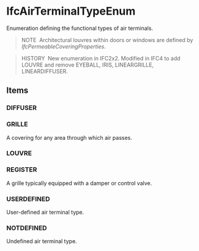 # IfcAirTerminalTypeEnum

Enumeration defining the functional types of air terminals.

> NOTE&nbsp; Architectural louvres within doors or windows are defined by _IfcPermeableCoveringProperties_.

> HISTORY&nbsp; New enumeration in IFC2x2. Modified in IFC4 to add LOUVRE and remove EYEBALL, IRIS, LINEARGRILLE, LINEARDIFFUSER.

## Items

### DIFFUSER


### GRILLE
A covering for any area through which air passes.

### LOUVRE


### REGISTER
A grille typically equipped with a damper or control valve.

### USERDEFINED
User-defined air terminal type.

### NOTDEFINED
Undefined air terminal type.
